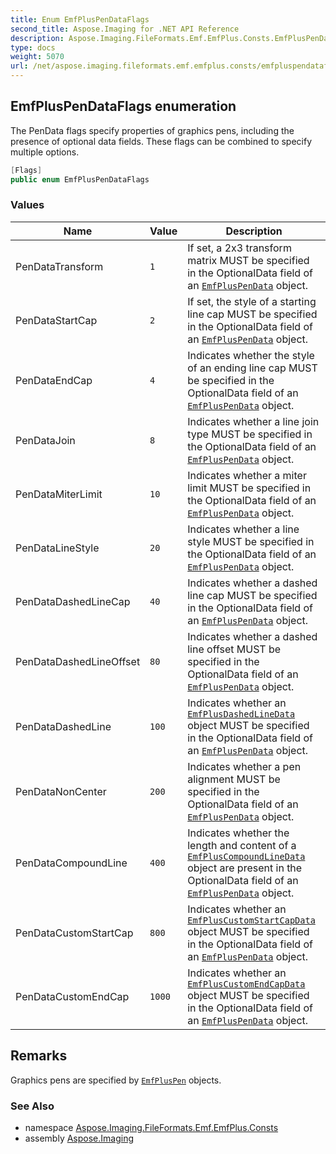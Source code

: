 ```yaml
---
title: Enum EmfPlusPenDataFlags
second_title: Aspose.Imaging for .NET API Reference
description: Aspose.Imaging.FileFormats.Emf.EmfPlus.Consts.EmfPlusPenDataFlags enum. The PenData flags specify properties of graphics pens including the presence of optional data fields. These flags can be combined to specify multiple options
type: docs
weight: 5070
url: /net/aspose.imaging.fileformats.emf.emfplus.consts/emfpluspendataflags/
---
```

## EmfPlusPenDataFlags enumeration

The PenData flags specify properties of graphics pens, including the presence of optional data fields. These flags can be combined to specify multiple options.

```csharp
[Flags]
public enum EmfPlusPenDataFlags
```

### Values

| Name | Value | Description |
| --- | --- | --- |
| PenDataTransform | `1` | If set, a 2x3 transform matrix MUST be specified in the OptionalData field of an [`EmfPlusPenData`](../../aspose.imaging.fileformats.emf.emfplus.objects/emfpluspendata/) object. |
| PenDataStartCap | `2` | If set, the style of a starting line cap MUST be specified in the OptionalData field of an [`EmfPlusPenData`](../../aspose.imaging.fileformats.emf.emfplus.objects/emfpluspendata/) object. |
| PenDataEndCap | `4` | Indicates whether the style of an ending line cap MUST be specified in the OptionalData field of an [`EmfPlusPenData`](../../aspose.imaging.fileformats.emf.emfplus.objects/emfpluspendata/) object. |
| PenDataJoin | `8` | Indicates whether a line join type MUST be specified in the OptionalData field of an [`EmfPlusPenData`](../../aspose.imaging.fileformats.emf.emfplus.objects/emfpluspendata/) object. |
| PenDataMiterLimit | `10` | Indicates whether a miter limit MUST be specified in the OptionalData field of an [`EmfPlusPenData`](../../aspose.imaging.fileformats.emf.emfplus.objects/emfpluspendata/) object. |
| PenDataLineStyle | `20` | Indicates whether a line style MUST be specified in the OptionalData field of an [`EmfPlusPenData`](../../aspose.imaging.fileformats.emf.emfplus.objects/emfpluspendata/) object. |
| PenDataDashedLineCap | `40` | Indicates whether a dashed line cap MUST be specified in the OptionalData field of an [`EmfPlusPenData`](../../aspose.imaging.fileformats.emf.emfplus.objects/emfpluspendata/) object. |
| PenDataDashedLineOffset | `80` | Indicates whether a dashed line offset MUST be specified in the OptionalData field of an [`EmfPlusPenData`](../../aspose.imaging.fileformats.emf.emfplus.objects/emfpluspendata/) object. |
| PenDataDashedLine | `100` | Indicates whether an [`EmfPlusDashedLineData`](../../aspose.imaging.fileformats.emf.emfplus.objects/emfplusdashedlinedata/) object MUST be specified in the OptionalData field of an [`EmfPlusPenData`](../../aspose.imaging.fileformats.emf.emfplus.objects/emfpluspendata/) object. |
| PenDataNonCenter | `200` | Indicates whether a pen alignment MUST be specified in the OptionalData field of an [`EmfPlusPenData`](../../aspose.imaging.fileformats.emf.emfplus.objects/emfpluspendata/) object. |
| PenDataCompoundLine | `400` | Indicates whether the length and content of a [`EmfPlusCompoundLineData`](../../aspose.imaging.fileformats.emf.emfplus.objects/emfpluscompoundlinedata/) object are present in the OptionalData field of an [`EmfPlusPenData`](../../aspose.imaging.fileformats.emf.emfplus.objects/emfpluspendata/) object. |
| PenDataCustomStartCap | `800` | Indicates whether an [`EmfPlusCustomStartCapData`](../../aspose.imaging.fileformats.emf.emfplus.objects/emfpluscustomstartcapdata/) object MUST be specified in the OptionalData field of an [`EmfPlusPenData`](../../aspose.imaging.fileformats.emf.emfplus.objects/emfpluspendata/) object. |
| PenDataCustomEndCap | `1000` | Indicates whether an [`EmfPlusCustomEndCapData`](../../aspose.imaging.fileformats.emf.emfplus.objects/emfpluscustomendcapdata/) object MUST be specified in the OptionalData field of an [`EmfPlusPenData`](../../aspose.imaging.fileformats.emf.emfplus.objects/emfpluspendata/) object. |

## Remarks

Graphics pens are specified by [`EmfPlusPen`](../../aspose.imaging.fileformats.emf.emfplus.objects/emfpluspen/) objects.

### See Also

* namespace [Aspose.Imaging.FileFormats.Emf.EmfPlus.Consts](../../aspose.imaging.fileformats.emf.emfplus.consts/)
* assembly [Aspose.Imaging](../../)


